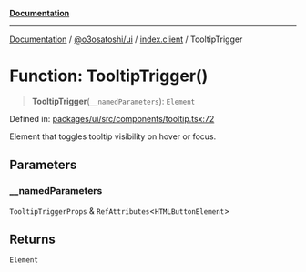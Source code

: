 [**Documentation**](../../../../README.md)

***

[Documentation](../../../../README.md) / [@o3osatoshi/ui](../../README.md) / [index.client](../README.md) / TooltipTrigger

# Function: TooltipTrigger()

> **TooltipTrigger**(`__namedParameters`): `Element`

Defined in: [packages/ui/src/components/tooltip.tsx:72](https://github.com/o3osatoshi/experiment/blob/67ff251451cab829206391b718d971ec20ce4dfb/packages/ui/src/components/tooltip.tsx#L72)

Element that toggles tooltip visibility on hover or focus.

## Parameters

### \_\_namedParameters

`TooltipTriggerProps` & `RefAttributes`\<`HTMLButtonElement`\>

## Returns

`Element`
